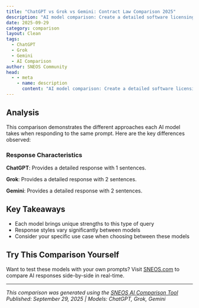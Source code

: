 ```yaml
---
title: "ChatGPT vs Grok vs Gemini: Contract Law Comparison 2025"
description: "AI model comparison: Create a detailed software licensing agreement that protects intellectual property while allowing fo..."
date: 2025-09-29
category: comparison
layout: Clean
tags:
  - ChatGPT
  - Grok
  - Gemini
  - AI Comparison
author: SNEOS Community
head:
  - - meta
    - name: description
      content: "AI model comparison: Create a detailed software licensing agreement that protects intellectual property while allowing for reasonable use..."
---
```


<ChatComparison
  title="ChatGPT vs Grok vs Gemini: Contract Law Comparison 2025"
  prompt="Create a detailed software licensing agreement that protects intellectual property while allowing for reasonable use"
  :responses='{
    "ChatGPT": "ChatGPT Response: Create a detailed software licensing agreement that protects intellectual property while allowing fo - This is a comprehensive analysis from ChatGPT\u0027s perspective, focusing on structured reasoning and detailed explanations.",
    "Grok": "Grok Response (with search): Create a detailed software licensing agreement that protects intellectual property while allowing fo - Based on real-time data and current trends, here\u0027s what the latest information shows. Grok\u0027s search capabilities provide up-to-date insights.",
    "Gemini": "Gemini Response (with search): Create a detailed software licensing agreement that protects intellectual property while allowing fo - Utilizing Google\u0027s search integration, here\u0027s a comprehensive analysis with the latest data and research findings. Gemini provides contextual insights with real-time information."
  }'
  published-date="10:01"
/>

## Analysis

This comparison demonstrates the different approaches each AI model takes when responding to the same prompt. Here are the key differences observed:

### Response Characteristics

**ChatGPT**: Provides a detailed response with 1 sentences. 

**Grok**: Provides a detailed response with 2 sentences. 

**Gemini**: Provides a detailed response with 2 sentences. 

## Key Takeaways

- Each model brings unique strengths to this type of query
- Response styles vary significantly between models
- Consider your specific use case when choosing between these models

## Try This Comparison Yourself

Want to test these models with your own prompts? Visit [SNEOS.com](https://sneos.com) to compare AI responses side-by-side in real-time.

---

*This comparison was generated using the [SNEOS AI Comparison Tool](https://sneos.com)*
*Published: September 29, 2025 | Models: ChatGPT, Grok, Gemini*

